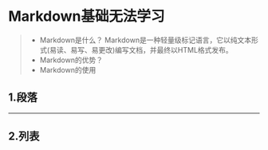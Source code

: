 # Markdown基础无法学习

>+ Markdown是什么？
Markdown是一种轻量级标记语言，它以纯文本形式(易读、易写、易更改)编写文档，并最终以HTML格式发布。
>+ Markdown的优势？
>+ Markdown的使用

## 1.段落
***
## 2.列表
